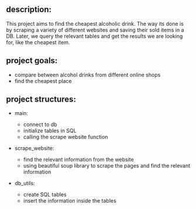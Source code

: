 description:
------
This project aims to find the cheapest alcoholic drink.
The way its done is by scraping a variety of different websites and saving their sold items in a DB.
Later, we query the relevant tables and get the results we are looking for,
like the cheapest item.

project goals:
-----
- compare between alcohol drinks from different online shops
- find the cheapest place

project structures:
---
- main:
   - connect to db
   - initialize tables in SQL
   - calling the scrape website function
  
- scrape_website:
    - find the relevant information from the website
    - using beautiful soup library to scrape the pages and find the relevant information

- db_utils:
  - create SQL tables
  - insert the information inside the tables